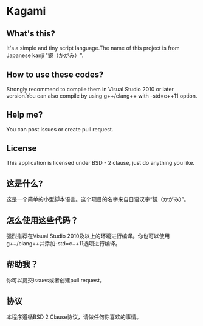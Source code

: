 # Kagami

## What's this?
It's a simple and tiny script language.The name of this project is from Japanese kanji "鏡（かがみ）".

## How to use these codes?
Strongly recommend to compile them in Visual Studio 2010 or later version.You can also compile by using g++/clang++ with -std=c++11 option.

## Help me?
You can post issues or create pull request.

## License
This application is licensed under BSD - 2 clause, just do anything you like.

## 这是什么?
这是一个简单的小型脚本语言。这个项目的名字来自日语汉字“鏡（かがみ）”。

## 怎么使用这些代码？
强烈推荐在Visual Studio 2010及以上的环境进行编译。你也可以使用g++/clang++并添加-std=c++11选项进行编译。

## 帮助我？
你可以提交issues或者创建pull request。

## 协议
本程序遵循BSD 2 Clause协议，请做任何你喜欢的事情。